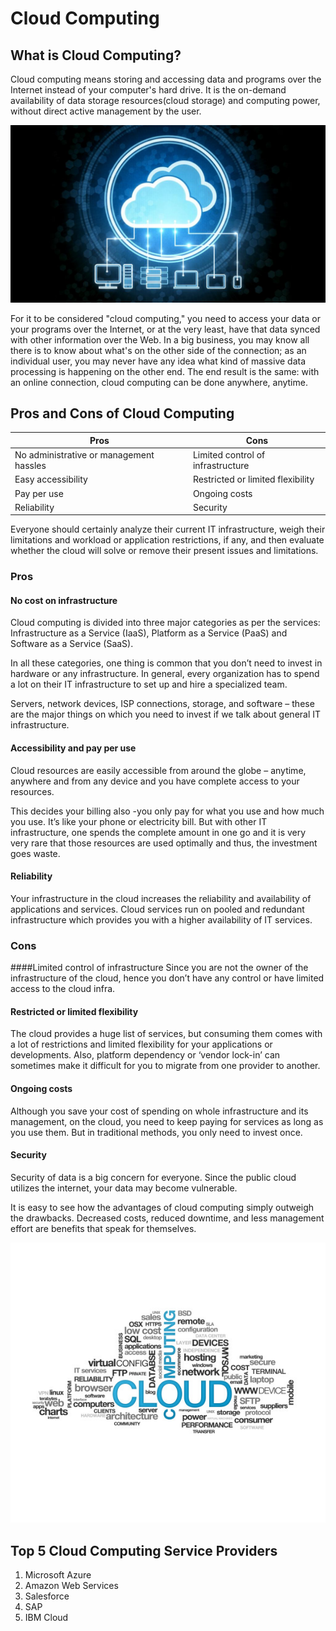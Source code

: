 # **Cloud Computing**


## What is Cloud Computing?

Cloud computing means storing and accessing data and programs over the Internet instead of your computer's hard drive. It is the on-demand availability of data storage resources(cloud storage) and computing power, without direct active management by the user.

![Cloud](images/image1.jpg)

For it to be considered "cloud computing," you need to access your data or your programs over the Internet, or at the very least, have that data synced with other information over the Web. In a big business, you may know all there is to know about what's on the other side of the connection; as an individual user, you may never have any idea what kind of massive data processing is happening on the other end. The end result is the same: with an online connection, cloud computing can be done anywhere, anytime.

## Pros and Cons of Cloud Computing

Pros|Cons
----|----
No administrative or management hassles|Limited control of infrastructure
Easy accessibility|Restricted or limited flexibility
Pay per use|Ongoing costs
Reliability|Security

Everyone should certainly analyze their current IT infrastructure, weigh their limitations and workload or application restrictions, if any, and then evaluate whether the cloud will solve or remove their present issues and limitations.

### Pros

#### No cost on infrastructure
Cloud computing is divided into three major categories as per the services: Infrastructure as a Service (IaaS), Platform as a Service (PaaS) and Software as a Service (SaaS).

In all these categories, one thing is common that you don’t need to invest in hardware or any infrastructure. In general, every organization has to spend a lot on their IT infrastructure to set up and hire a specialized team.

Servers, network devices, ISP connections, storage, and software – these are the major things on which you need to invest if we talk about general IT infrastructure.

#### Accessibility and pay per use 
Cloud resources are easily accessible from around the globe – anytime, anywhere and from any device and you have complete access to your resources.

This decides your billing also -you only pay for what you use and how much you use. It’s like your phone or electricity bill. But with other IT infrastructure, one spends the complete amount in one go and it is very very rare that those resources are used optimally and thus, the investment goes waste.

#### Reliability
Your infrastructure in the cloud increases the reliability and availability of applications and services. Cloud services run on pooled and redundant infrastructure which provides you with a higher availability of IT services.

### Cons

####Limited control of infrastructure
Since you are not the owner of the infrastructure of the cloud, hence you don’t have any control or have limited access to the cloud infra.

#### Restricted or limited flexibility 
The cloud provides a huge list of services, but consuming them comes with a lot of restrictions and limited flexibility for your applications or developments. Also, platform dependency or ‘vendor lock-in’ can sometimes make it difficult for you to migrate from one provider to another.

#### Ongoing costs 
Although you save your cost of spending on whole infrastructure and its management, on the cloud, you need to keep paying for services as long as you use them. But in traditional methods, you only need to invest once.

#### Security 
Security of data is a big concern for everyone. Since the public cloud utilizes the internet, your data may become vulnerable.

It is easy to see how the advantages of cloud computing simply outweigh the drawbacks. Decreased costs, reduced downtime, and less management effort are benefits that speak for themselves.

![](images/image2.jpg)

## Top 5 Cloud Computing Service Providers

 1. Microsoft Azure 
 1. Amazon Web Services
 1. Salesforce 
 1. SAP 
 1. IBM Cloud
 
 




